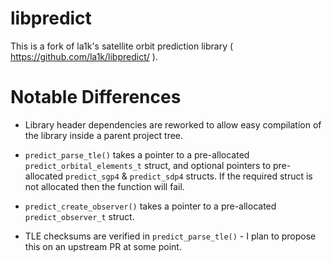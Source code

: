 libpredict
==========

This is a fork of la1k's satellite orbit prediction library ( https://github.com/la1k/libpredict/ ).


# Notable Differences

* Library header dependencies are reworked to allow easy compilation of the library inside a parent project tree.

* `predict_parse_tle()` takes a pointer to a pre-allocated `predict_orbital_elements_t` struct, and optional pointers to pre-allocated `predict_sgp4` & `predict_sdp4` structs. If the required struct is not allocated then the function will fail.

* `predict_create_observer()` takes a pointer to a pre-allocated `predict_observer_t` struct.

* TLE checksums are verified in `predict_parse_tle()` - I plan to propose this on an upstream PR at some point.